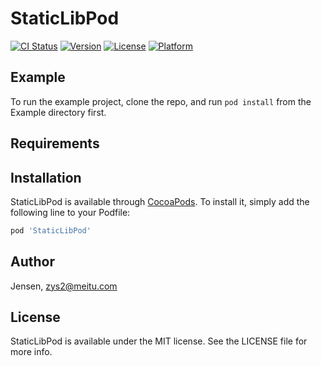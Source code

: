# StaticLibPod

[![CI Status](https://img.shields.io/travis/Jensen/StaticLibPod.svg?style=flat)](https://travis-ci.org/Jensen/StaticLibPod)
[![Version](https://img.shields.io/cocoapods/v/StaticLibPod.svg?style=flat)](https://cocoapods.org/pods/StaticLibPod)
[![License](https://img.shields.io/cocoapods/l/StaticLibPod.svg?style=flat)](https://cocoapods.org/pods/StaticLibPod)
[![Platform](https://img.shields.io/cocoapods/p/StaticLibPod.svg?style=flat)](https://cocoapods.org/pods/StaticLibPod)

## Example

To run the example project, clone the repo, and run `pod install` from the Example directory first.

## Requirements

## Installation

StaticLibPod is available through [CocoaPods](https://cocoapods.org). To install
it, simply add the following line to your Podfile:

```ruby
pod 'StaticLibPod'
```

## Author

Jensen, zys2@meitu.com

## License

StaticLibPod is available under the MIT license. See the LICENSE file for more info.
